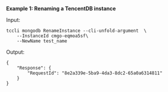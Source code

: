**Example 1: Renaming a TencentDB instance**



Input: 

```
tccli mongodb RenameInstance --cli-unfold-argument  \
    --InstanceId cmgo-eqmoa5sf\
    --NewName test_name
```

Output: 
```
{
    "Response": {
        "RequestId": "8e2a339e-5ba9-4da3-8dc2-65a0a6314811"
    }
}
```

